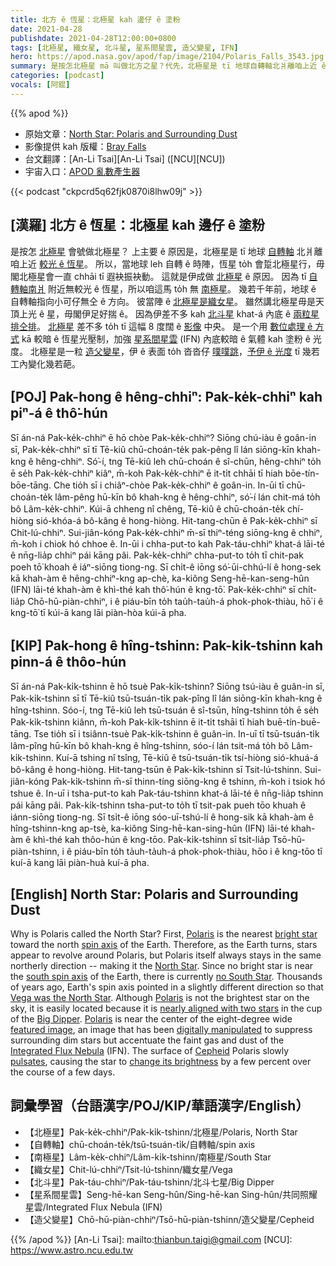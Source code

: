```yaml
---
title: 北方 ê 恆星：北極星 kah 邊仔 ê 塗粉
date: 2021-04-28
publishdate: 2021-04-28T12:00:00+0800
tags: [北極星, 織女星, 北斗星, 星系間星雲, 造父變星, IFN]
hero: https://apod.nasa.gov/apod/fap/image/2104/Polaris_Falls_3543.jpg
summary: 是按怎北極星 mā 叫做北方之星？代先，北極星是 tī 地球自轉軸北爿離咱上近 ê 亮星。所以，當地球 leh 自轉 ê 時陣，恆星 to̍h 會踅北極星行，毋閣北極星會一直 chhāi tī 遐袂振袂動。
categories: [podcast]
vocals: [阿錕]
---
```


{{% apod %}}

- 原始文章：[North Star: Polaris and Surrounding Dust](https://apod.nasa.gov/apod/ap210428.html)
- 影像提供 kah 版權：[Bray Falls](https://www.instagram.com/astrofalls/)
- 台文翻譯：[An-Li Tsai][An-Li Tsai] ([NCU][NCU])
- 宇宙入口：[APOD 亂數產生器](https://apod.nasa.gov/apod/random_apod.html)


{{< podcast "ckpcrd5q62fjk0870i8lhw09j" >}}

## [漢羅] 北方 ê 恆星：北極星 kah 邊仔 ê 塗粉
是按怎 [北極星][Polaris] 會號做北極星？
上主要 ê 原因是，北極星是 tī 地球 [自轉軸][spin axis] 北爿離咱上近 [較光 ê 恆星][bright star]。
所以，當地球 leh 自轉 ê 時陣，恆星 to̍h 會踅北極星行，毋閣北極星會一直 chhāi tī 遐袂振袂動。
這就是伊成做 [北極星][North Star] ê 原因。
因為 tī [自轉軸南爿][south spin axis t] 附近無較光 ê 恆星，所以咱這馬 to̍h 無 [南極星][no South Star]。
幾若千年前，地球 ê 自轉軸指向小可仔無仝 ê 方向。
彼當陣 ê [北極星是織女星][Vega was the North Star]。
雖然講北極星毋是天頂上光 ê 星，毋閣伊足好揣 ê。
因為伊差不多 kah [北斗星][Big Dipper] khat-á 內底 ê [兩粒星排仝排][nearly aligned with two stars]。
[北極星][Polaris] 差不多 to̍h tī 這幅 8 度闊 ê [影像][featured image] 中央。
是一个用 [數位處理 ê 方式][digitally manipulated] kā 較暗 ê 恆星光壓制，加強 [星系間星雲][Integrated Flux Nebula] (IFN) 內底較暗 ê 氣體 kah 塗粉 ê 光度。
北極星是一粒 [造父變星][Cepheid]，伊 ê 表面 to̍h 沓沓仔 [噗噗跳][pulsates]，[予伊 ê 光度][change its brightness] tī 幾若工內變化幾若葩。


## [POJ] Pak-hong ê hêng-chhiⁿ: Pak-ke̍k-chhiⁿ kah piⁿ-á ê thô͘-hún

Sī án-ná Pak-ke̍k-chhiⁿ ē hō chòe Pak-ke̍k-chhiⁿ?
Siōng chú-iàu ê goân-in sī, Pak-ke̍k-chhiⁿ sī tī Tē-kiû chū-choán-te̍k pak-pêng lî lán siōng-kīn khah-kng ê hêng-chhiⁿ.
Só͘-í, tng Tē-kiû leh chū-choán ê sî-chūn, hêng-chhiⁿ to̍h ē se̍h Pak-ke̍k-chhiⁿ kiâⁿ, m̄-koh Pak-ke̍k-chhiⁿ ē it-ti̍t chhāi tī hiah bōe-tín-bōe-tāng.
Che tio̍h sī i chiâⁿ-chòe Pak-ke̍k-chhiⁿ ê goân-in.
In-ūi tī chū-choán-te̍k lâm-pêng hū-kīn bô khah-kng ê hêng-chhiⁿ, só͘-í lán chit-má to̍h bô Lâm-ke̍k-chhiⁿ.
Kúi-ā chheng nî chêng, Tē-kiû ê chū-choán-te̍k chí-hiòng sió-khóa-á bô-kâng ê hong-hiòng.
Hit-tang-chūn ê Pak-ke̍k-chhiⁿ sī Chit-lú-chhiⁿ.
Sui-jiân-kóng Pak-ke̍k-chhiⁿ m̄-sī thiⁿ-téng siōng-kng ê chhiⁿ, m̄-koh i chiok hó chhoe ê.
In-ūi i chha-put-to kah Pak-táu-chhiⁿ khat-á lāi-té ê nn̄g-lia̍p chhiⁿ pái kāng pâi.
Pak-ke̍k-chhiⁿ chha-put-to to̍h tī chit-pak poeh tō͘ khoah ê iáⁿ-siōng tiong-ng.
Sī chi̍t-ê iōng só͘-ūi-chhú-lí ê hong-sek kā khah-àm ê hêng-chhiⁿ-kng ap-chè, ka-kiông Seng-hē-kan-seng-hûn (IFN) lāi-té khah-àm ê khì-thé kah thô͘-hún ê kng-tō͘.
Pak-ke̍k-chhiⁿ sī chi̍t-lia̍p Chō-hū-piàn-chhiⁿ, i ê piáu-bīn to̍h tau̍h-tau̍h-á phok-phok-thiàu, hō͘ i ê kng-tō͘ tī kúi-ā kang lāi piàn-hòa kúi-ā pha.

## [KIP] Pak-hong ê hîng-tshinn: Pak-ki̍k-tshinn kah pinn-á ê thôo-hún

Sī án-ná Pak-ki̍k-tshinn ē hō tsuè Pak-ki̍k-tshinn?
Siōng tsú-iàu ê guân-in sī, Pak-ki̍k-tshinn sī tī Tē-kiû tsū-tsuán-ti̍k pak-pîng lî lán siōng-kīn khah-kng ê hîng-tshinn.
Sóo-í, tng Tē-kiû leh tsū-tsuán ê sî-tsūn, hîng-tshinn to̍h ē se̍h Pak-ki̍k-tshinn kiânn, m̄-koh Pak-ki̍k-tshinn ē it-ti̍t tshāi tī hiah buē-tín-buē-tāng.
Tse tio̍h sī i tsiânn-tsuè Pak-ki̍k-tshinn ê guân-in.
In-uī tī tsū-tsuán-ti̍k lâm-pîng hū-kīn bô khah-kng ê hîng-tshinn, sóo-í lán tsit-má to̍h bô Lâm-ki̍k-tshinn.
Kuí-ā tshing nî tsîng, Tē-kiû ê tsū-tsuán-ti̍k tsí-hiòng sió-khuá-á bô-kâng ê hong-hiòng.
Hit-tang-tsūn ê Pak-ki̍k-tshinn sī Tsit-lú-tshinn.
Sui-jiân-kóng Pak-ki̍k-tshinn m̄-sī thinn-tíng siōng-kng ê tshinn, m̄-koh i tsiok hó tshue ê.
In-uī i tsha-put-to kah Pak-táu-tshinn khat-á lāi-té ê nn̄g-lia̍p tshinn pái kāng pâi.
Pak-ki̍k-tshinn tsha-put-to to̍h tī tsit-pak pueh tōo khuah ê iánn-siōng tiong-ng.
Sī tsi̍t-ê iōng sóo-uī-tshú-lí ê hong-sik kā khah-àm ê hîng-tshinn-kng ap-tsè, ka-kiông Sing-hē-kan-sing-hûn (IFN) lāi-té khah-àm ê khì-thé kah thôo-hún ê kng-tōo.
Pak-ki̍k-tshinn sī tsi̍t-lia̍p Tsō-hū-piàn-tshinn, i ê piáu-bīn to̍h ta̍uh-ta̍uh-á phok-phok-thiàu, hōo i ê kng-tōo tī kuí-ā kang lāi piàn-huà kuí-ā pha.

## [English] North Star: Polaris and Surrounding Dust

Why is Polaris called the North Star? First, [Polaris][Polaris] is the nearest [bright star][bright star] toward the north [spin axis][spin axis] of the Earth. Therefore, as the Earth turns, stars appear to revolve around Polaris, but Polaris itself always stays in the same northerly direction -- making it the [North Star][North Star]. Since no bright star is near the [south spin axis][south spin axis] of the Earth, there is currently [no South Star][no South Star]. Thousands of years ago, Earth's spin axis pointed in a slightly different direction so that [Vega was the North Star][Vega was the North Star]. Although [Polaris][Polaris] is not the brightest star on the sky, it is easily located because it is [nearly aligned with two stars][nearly aligned with two stars] in the cup of the [Big Dipper][Big Dipper]. [Polaris][Polaris] is near the center of the eight-degree wide [featured image][featured image], an image that has been [digitally manipulated][digitally manipulated] to suppress surrounding dim stars but accentuate the faint gas and dust of the [Integrated Flux Nebula][Integrated Flux Nebula] (IFN). The surface of [Cepheid][Cepheid] Polaris slowly [pulsates][pulsates], causing the star to [change its brightness][change its brightness] by a few percent over the course of a few days.

## 詞彙學習（台語漢字/POJ/KIP/華語漢字/English）

- 【北極星】Pak-ke̍k-chhiⁿ/Pak-ki̍k-tshinn/北極星/Polaris, North Star
- 【自轉軸】chū-choán-te̍k/tsū-tsuán-ti̍k/自轉軸/spin axis
- 【南極星】Lâm-ke̍k-chhiⁿ/Lâm-ki̍k-tshinn/南極星/South Star
- 【織女星】Chit-lú-chhiⁿ/Tsit-lú-tshinn/織女星/Vega
- 【北斗星】Pak-táu-chhiⁿ/Pak-táu-tshinn/北斗七星/Big Dipper
- 【星系間星雲】Seng-hē-kan Seng-hûn/Sing-hē-kan Sing-hûn/共同照耀星雲/Integrated Flux Nebula (IFN)
- 【造父變星】Chō-hū-piàn-chhiⁿ/Tsō-hū-piàn-tshinn/造父變星/Cepheid



{{% /apod %}}
[An-Li Tsai]: mailto:thianbun.taigi@gmail.com
[NCU]: https://www.astro.ncu.edu.tw

[copyright]: https://apod.nasa.gov/apod/fap/lib/about_apod.html#srapply

[Polaris]:https://en.wikipedia.org/wiki/Polaris
[bright star]:https://apod.nasa.gov/apod/ap190625.html
[spin axis]:https://en.wikipedia.org/wiki/Axial_tilt#/media/File:AxialTiltObliquity.png
[North Star]:https://earthsky.org/brightest-stars/polaris-the-present-day-north-star
[south spin axis]:https://apod.nasa.gov/apod/ap210101.html
[south spin axis t]:https://apod.tw/daily/20210101/
[no South Star]:http://curious.astro.cornell.edu/our-solar-system/81-the-universe/stars-and-star-clusters/stargazing/374-is-there-a-south-star-intermediate
[Vega was the North Star]:https://www.space.com/21719-vega.html
[Polaris]:https://apod.nasa.gov/apod/ap150602.html
[nearly aligned with two stars]:https://apod.nasa.gov/apod/ap201116.html
[Big Dipper]:https://earthsky.org/favorite-star-patterns/big-and-little-dippers-highlight-northern-sky
[Polaris]:https://upload.wikimedia.org/wikipedia/commons/c/cb/Ursa_Minor_IAU.svg
[featured image]:https://www.instagram.com/p/CNkySjvHTjx/?utm_source=ig_web_copy_link
[digitally manipulated]:https://i.pinimg.com/originals/07/9c/3e/079c3ea0dce59cc171629800294b0f3d.jpg
[Integrated Flux Nebula]:https://apod.nasa.gov/apod/ap170627.html
[Cepheid]:https://starchild.gsfc.nasa.gov/docs/StarChild/questions/cepheids.html
[pulsates]:https://youtu.be/7ohkKiZTJOg
[change its brightness]:https://youtu.be/q-szkabhXQQ
